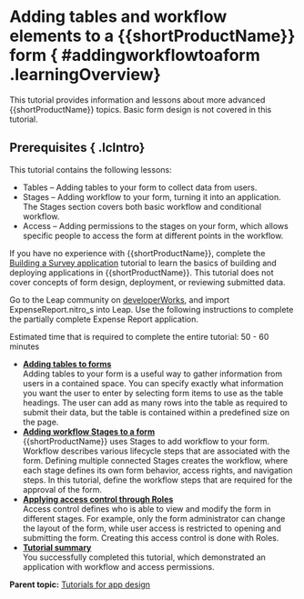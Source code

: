 # Adding tables and workflow elements to a {{shortProductName}} form { #addingworkflowtoaform .learningOverview}

This tutorial provides information and lessons about more advanced {{shortProductName}} topics. Basic form design is not covered in this tutorial.

## Prerequisites { .lcIntro}

This tutorial contains the following lessons:

-   Tables – Adding tables to your form to collect data from users.
-   Stages – Adding workflow to your form, turning it into an application. The Stages section covers both basic workflow and conditional workflow.
-   Access – Adding permissions to the stages on your form, which allows specific people to access the form at different points in the workflow.

If you have no experience with {{shortProductName}}, complete the [Building a Survey application](tut_survey_application_OV.md) tutorial to learn the basics of building and deploying applications in {{shortProductName}}. This tutorial does not cover concepts of form design, deployment, or reviewing submitted data.

Go to the Leap community on [developerWorks](https://www.ibm.com/developerworks/community/groups/service/html/communityview?communityUuid=05651788-f17f-4309-a5c6-698e67acd9c1#fullpageWidgetId=W4a73531d1336_45a7_b2a2_181d0f91c219&file=146985fb-d8c3-4770-b330-c7c6cafc5925), and import ExpenseReport.nitro\_s into Leap. Use the following instructions to complete the partially complete Expense Report application.

Estimated time that is required to complete the entire tutorial: 50 - 60 minutes

-   **[Adding tables to forms](tut_roles_and_stages_module1.md#)**  
Adding tables to your form is a useful way to gather information from users in a contained space. You can specify exactly what information you want the user to enter by selecting form items to use as the table headings. The user can add as many rows into the table as required to submit their data, but the table is contained within a predefined size on the page.
-   **[Adding workflow Stages to a form](tut_roles_and_stages_module2.md#)**  
{{shortProductName}} uses Stages to add workflow to your form. Workflow describes various lifecycle steps that are associated with the form. Defining multiple connected Stages creates the workflow, where each stage defines its own form behavior, access rights, and navigation steps. In this tutorial, define the workflow steps that are required for the approval of the form.
-   **[Applying access control through Roles](tut_roles_and_stages_module3.md#)**  
Access control defines who is able to view and modify the form in different stages. For example, only the form administrator can change the layout of the form, while user access is restricted to opening and submitting the form. Creating this access control is done with Roles.
-   **[Tutorial summary](tut_roles_and_stages_SM.md#)**  
You successfully completed this tutorial, which demonstrated an application with workflow and access permissions.

**Parent topic:** [Tutorials for app design](tut_tutorials_toc.md)

